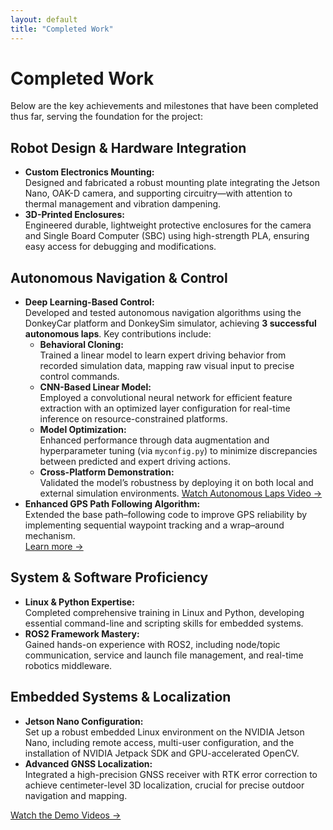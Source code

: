 ```yaml
---
layout: default
title: "Completed Work"
---
```


# Completed Work

Below are the key achievements and milestones that have been completed thus far, serving the foundation for the project:

## Robot Design & Hardware Integration
- **Custom Electronics Mounting:**  
  Designed and fabricated a robust mounting plate integrating the Jetson Nano, OAK-D camera, and supporting circuitry—with attention to thermal management and vibration dampening.
- **3D-Printed Enclosures:**  
  Engineered durable, lightweight protective enclosures for the camera and Single Board Computer (SBC) using high-strength PLA, ensuring easy access for debugging and modifications.

## Autonomous Navigation & Control
- **Deep Learning-Based Control:**  
  Developed and tested autonomous navigation algorithms using the DonkeyCar platform and DonkeySim simulator, achieving **3 successful autonomous laps**. Key contributions include:
  - **Behavioral Cloning:**  
    Trained a linear model to learn expert driving behavior from recorded simulation data, mapping raw visual input to precise control commands.
  - **CNN-Based Linear Model:**  
    Employed a convolutional neural network for efficient feature extraction with an optimized layer configuration for real-time inference on resource-constrained platforms.
  - **Model Optimization:**  
    Enhanced performance through data augmentation and hyperparameter tuning (via `myconfig.py`) to minimize discrepancies between predicted and expert driving actions.
  - **Cross-Platform Demonstration:**  
    Validated the model’s robustness by deploying it on both local and external simulation environments.
  [Watch Autonomous Laps Video →](videos.html#autonomous-laps)
- **Enhanced GPS Path Following Algorithm:**  
  Extended the base path–following code to improve GPS reliability by implementing sequential waypoint tracking and a wrap–around mechanism.  
  [Learn more →](enhanced-gps-path-following.html)

## System & Software Proficiency
- **Linux & Python Expertise:**  
  Completed comprehensive training in Linux and Python, developing essential command-line and scripting skills for embedded systems.
- **ROS2 Framework Mastery:**  
  Gained hands-on experience with ROS2, including node/topic communication, service and launch file management, and real-time robotics middleware.

## Embedded Systems & Localization
- **Jetson Nano Configuration:**  
  Set up a robust embedded Linux environment on the NVIDIA Jetson Nano, including remote access, multi-user configuration, and the installation of NVIDIA Jetpack SDK and GPU-accelerated OpenCV.
- **Advanced GNSS Localization:**  
  Integrated a high-precision GNSS receiver with RTK error correction to achieve centimeter-level 3D localization, crucial for precise outdoor navigation and mapping.

[Watch the Demo Videos →](videos.html)
